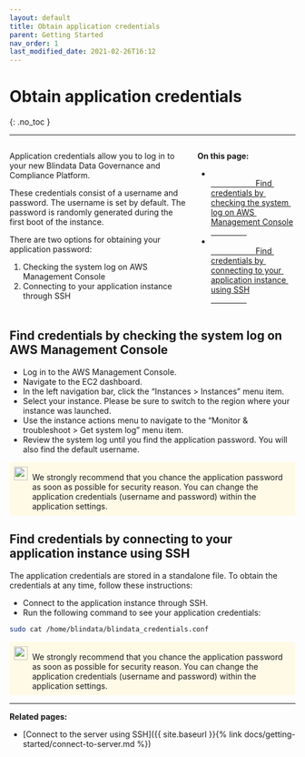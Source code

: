 ```yaml
---
layout: default
title: Obtain application credentials
parent: Getting Started
nav_order: 1
last_modified_date: 2021-02-26T16:12
---
```


# Obtain application credentials
{: .no_toc }

---


<div style="display: flex; flex-direction: row-reverse; align-items: flex-start;">
    <div style="flex-grow: 1;">
        <p style="font-weight: bold">On this page:</p>
        <ul>
            <li>
                <a href="#find-credentials-by-checking-the-system-log-on-aws-management-console" style="white-space: break-spaces;">
                    Find credentials by checking the system log on AWS Management Console
                </a>
            </li>
            <li>
                <a href="#find-credentials-by-connecting-to-your-application-instance-using-ssh" style="white-space: break-spaces;">
                    Find credentials by connecting to your application instance using SSH
                </a>
            </li>
        </ul>
    </div>
    <div style="flex-grow: 2; margin-right: 1.5em;">
        <p>Application credentials allow you to log in to your new Blindata Data Governance and Compliance Platform.</p>
        <p>These credentials consist of a username and password. The username is set by default.  The password is randomly generated during the first boot of the instance.</p>
        <p>There are two options for obtaining your application password:</p>
        <ol>
            <li>Checking the system log on AWS Management Console</li>
            <li>Connecting to your application instance through SSH</li>
        </ol>
    </div>
</div>


## Find credentials by checking the system log on AWS Management Console

- Log in to the AWS Management Console.
- Navigate to the EC2 dashboard.
- In the left navigation bar, click the “Instances > Instances” menu item.
- Select your instance. Please be sure to switch to the region where your instance was launched.
- Use the instance actions menu to navigate to the “Monitor & troubleshoot > Get system log” menu item.
- Review the system log until you find the application password. You will also find the default username.

<div style="padding: 8px; border-radius: 3px; margin: 0.75rem 0px 0px; display: flex; align-items: baseline; background-color: rgb(255, 250, 230);">
    <span><img src="{{site.baseurl}}/assets/images/warning.png" style="width: 24px; max-width: none; padding-right: 8px"></span>
    <span>We strongly recommend that you chance the application password as soon as possible for security reason. You can change the application credentials (username and password) within the application settings.</span>
</div>


## Find credentials by connecting to your application instance using SSH

The application credentials are stored in a standalone file. To obtain the credentials at any time, follow these instructions:
- Connect to the application instance through SSH.
- Run the following command to see your application credentials:

```sh
sudo cat /home/blindata/blindata_credentials.conf
```

<div style="padding: 8px; border-radius: 3px; margin: 0.75rem 0px 0px; display: flex; align-items: baseline; background-color: rgb(255, 250, 230);">
    <span><img src="{{site.baseurl}}/assets/images/warning.png" style="width: 24px; max-width: none; padding-right: 8px"></span>
    <span>We strongly recommend that you chance the application password as soon as possible for security reason. You can change the application credentials (username and password) within the application settings.</span>
</div>

---

**Related pages:**

- [Connect to the server using SSH]({{ site.baseurl }}{% link docs/getting-started/connect-to-server.md %})